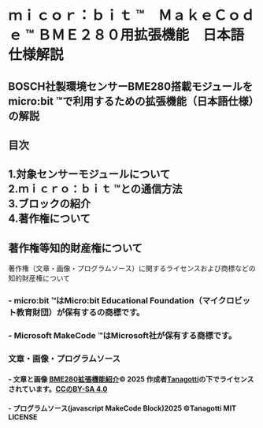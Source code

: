 # ｍｉｃｏｒ：ｂｉｔ &trade;　ＭａｋｅＣｏｄｅ &trade; ＢＭＥ２８０用拡張機能　日本語仕様解説
BOSCH社製環境センサーBME280搭載モジュールをmicro:bit ™で利用するための拡張機能（日本語仕様）の解説
---
## 目次
1.対象センサーモジュールについて  
2.ｍｉｃｒｏ：ｂｉｔ ™との通信方法  
3.ブロックの紹介  
4.著作権について  
---
## 著作権等知的財産権について
著作権（文章・画像・プログラムソース）に関するライセンスおよび商標などの知的財産権について
### - micro:bit &trade;はMicro:bit Educational Foundation（マイクロビット教育財団）が保有するの商標です。　
### - Microsoft MakeCode &trade;はMicrosoft社が保有する商標です。　
### 文章・画像・プログラムソース
#### - 文章と画像 <a href="https://creativecommons.org" _msttexthash="32740890" _msthash="521">BME280拡張機能紹介</a><font _mstmutation="1" _msttexthash="13416832" _msthash="522">© 2025 作成者</font><a href="https://creativecommons.org" _msttexthash="9243949" _msthash="523">Tanagotti</a><font _mstmutation="1" _msttexthash="31309603" _msthash="524">の下でライセンスされています。</font><a href="https://creativecommons.org/licenses/by-sa/4.0/" _msttexthash="1548131" _msthash="525">CCのBY-SA 4.0</a> <img src="https://mirrors.creativecommons.org/presskit/icons/cc.svg" style="width: 16px;height:16px;margin-left: .2em;"><img src="https://mirrors.creativecommons.org/presskit/icons/by.svg" style="width: 16px;height:16px;margin-left: .2em;"><img src="https://mirrors.creativecommons.org/presskit/icons/sa.svg" style="width: 16px;height:16px;margin-left: .2em;">
#### - プログラムソース(javascript MakeCode Block)2025 &copy;Tanagotti MIT LICENSE
